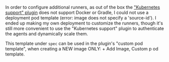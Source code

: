 
In order to configure additional runners, as out of the box the ["Kubernetes support" plugin](https://plugins.jetbrains.com/plugin/9818-kubernetes-support) does not support Docker or Gradle, I could not use a deployment pod template (error: image does not specify a 'source-id').  I ended up making my own deployment to customize the runners, though it's still more convenient to use the "Kubernetes support" plugin to authenticate the agents and dynamically scale them.

> 

This template under `spec` can be used in the plugin's "custom pod template", when creating a NEW image ONLY: + Add Image, Custom p od template.



